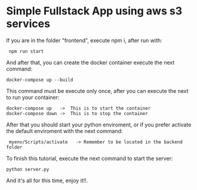 # Simple Fullstack App using aws s3 services

If you are in the folder "frontend", execute npm i, after run with:

```
 npm run start
```

And after that, you can create the docker container execute the next command:

```
docker-compose up --build
```

This command must be execute only once, after you can execute the next to run your container:

```
docker-compose up   ->  This is to start the container
docker-compose down ->  This is to stop the container
```

After that you should start your python enviroment, or if you prefer activate the default enviroment with the next command:

```
 myenv/Scripts/activate   -> Remember to be located in the backend folder
```

To finish this tutorial, execute the next command to start the server:

```
python server.py
```

And it's all for this time, enjoy it!!.
